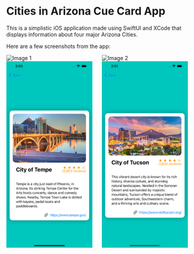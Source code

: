 # Cities in Arizona Cue Card App

This is a simplistic iOS application made using SwiftUI and XCode that displays information about four major Arizona Cities.

Here are a few screenshots from the app:

<div style="display:flex; flex-wrap:wrap;">
  <img src="Screenshots/Screenshot1.png" alt="Image 1" style="width:45%; margin-right:5%;">
  <img src="Screenshots/Screenshot2.png" alt="Image 2" style="width:45%;">
  <img src="Screenshots/Screenshot3.png" alt="Image 3" style="width:45%; margin-right:5%;">
  <img src="Screenshots/Screenshot4.png" alt="Image 4" style="width:45%;">
</div>

